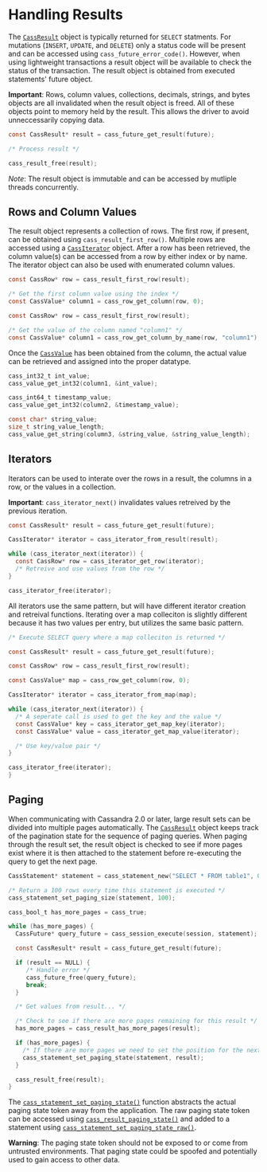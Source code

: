 # Handling Results

The [`CassResult`](http://datastax.github.io/cpp-driver/api/CassResult/) object
is typically returned for `SELECT` statments. For mutations (`INSERT`, `UPDATE`,
and `DELETE`) only a status code will be present and can be accessed using
`cass_future_error_code()`. However, when using lightweight transactions a
result object will be available to check the status of the transaction. The
result object is obtained from executed statements' future object.

**Important**: Rows, column values, collections, decimals, strings, and bytes
objects are all invalidated when the result object is freed. All of these
objects point to memory held by the result. This allows the driver to avoid
unneccessarily copying data.

```c
const CassResult* result = cass_future_get_result(future);

/* Process result */

cass_result_free(result);
```

*Note*: The result object is immutable and can be accessed by mutliple threads concurrently.

## Rows and Column Values

The result object represents a collection of rows. The first row, if present,
can be obtained using `cass_result_first_row()`. Multiple rows are accessed
using a [`CassIterator`](http://datastax.github.io/cpp-driver/api/CassIterator/)
object. After a row has been retrieved, the column value(s) can be accessed from
a row by either index or by name. The iterator object can also be used with
enumerated column values.

```c
const CassRow* row = cass_result_first_row(result);

/* Get the first column value using the index */
const CassValue* column1 = cass_row_get_column(row, 0);
```

```c
const CassRow* row = cass_result_first_row(result);

/* Get the value of the column named "column1" */
const CassValue* column1 = cass_row_get_column_by_name(row, "column1");
```

Once the [`CassValue`]((http://datastax.github.io/cpp-driver/api/CassValue/))
has been obtained from the column, the actual value can be retrieved and
assigned into the proper datatype.

```c
cass_int32_t int_value;
cass_value_get_int32(column1, &int_value);

cass_int64_t timestamp_value;
cass_value_get_int32(column2, &timestamp_value);

const char* string_value;
size_t string_value_length;
cass_value_get_string(column3, &string_value, &string_value_length);
```

## Iterators

Iterators can be used to interate over the rows in a result, the columns in a
row, or the values in a collection.

**Important**: `cass_iterator_next()` invalidates values retreived by the
previous iteration.

```c
const CassResult* result = cass_future_get_result(future);

CassIterator* iterator = cass_iterator_from_result(result);

while (cass_iterator_next(iterator)) {
  const CassRow* row = cass_iterator_get_row(iterator);
  /* Retreive and use values from the row */
}

cass_iterator_free(iterator);
```

All iterators use the same pattern, but will have different iterator creation
and retreival functions. Iterating over a map colleciton is slightly different
because it has two values per entry, but utilizes the same basic pattern.

```c
/* Execute SELECT query where a map colleciton is returned */

const CassResult* result = cass_future_get_result(future);

const CassRow* row = cass_result_first_row(result);

const CassValue* map = cass_row_get_column(row, 0);

CassIterator* iterator = cass_iterator_from_map(map);

while (cass_iterator_next(iterator)) {
  /* A seperate call is used to get the key and the value */
  const CassValue* key = cass_iterator_get_map_key(iterator);
  const CassValue* value = cass_iterator_get_map_value(iterator);

  /* Use key/value pair */
}

cass_iterator_free(iterator);
}
```

## Paging

When communicating with Cassandra 2.0 or later, large result sets can be divided
into multiple pages automatically. The
[`CassResult`](http://datastax.github.io/cpp-driver/api/CassResult/) object
keeps track of the pagination state for the sequence of paging queries. When
paging through the result set, the result object is checked to see if more pages
exist where it is then attached to the statement before re-executing the query
to get the next page.

```c
CassStatement* statement = cass_statement_new("SELECT * FROM table1", 0);

/* Return a 100 rows every time this statement is executed */
cass_statement_set_paging_size(statement, 100);

cass_bool_t has_more_pages = cass_true;

while (has_more_pages) {
  CassFuture* query_future = cass_session_execute(session, statement);

  const CassResult* result = cass_future_get_result(future);

  if (result == NULL) {
     /* Handle error */
     cass_future_free(query_future);
     break;
  }

  /* Get values from result... */

  /* Check to see if there are more pages remaining for this result */
  has_more_pages = cass_result_has_more_pages(result);

  if (has_more_pages) {
    /* If there are more pages we need to set the position for the next execute */
    cass_statement_set_paging_state(statement, result);
  }

  cass_result_free(result);
}
```

The [`cass_statement_set_paging_state()`] function abstracts the actual paging
state token away from the application. The raw paging state token can be
accessed using [`cass_result_paging_state()`] and added to a statement using
[`cass_statement_set_paging_state_raw()`].

**Warning**: The paging state token should not be exposed to or come from
untrusted environments. That paging state could be spoofed and potentially used
to gain access to other data.

[`cass_statement_set_paging_state()`]: http://datastax.github.io/cpp-driver/api/CassStatement/#cass-statement-set-paging-state
[`cass_result_paging_state()`]: http://datastax.github.io/cpp-driver/api/CassResult/#cass-result-paging-state
[`cass_statement_set_paging_state_raw()`]: http://datastax.github.io/cpp-driver/api/CassStatement/#cass-statement-set-paging-state-raw
